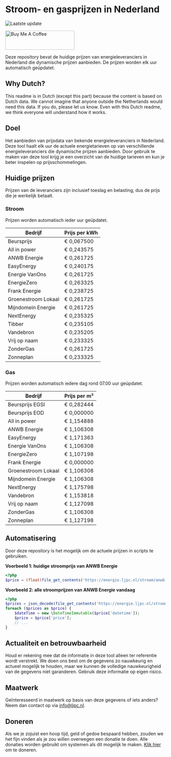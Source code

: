 # Stroom- en gasprijzen in Nederland

![Laatste update](https://img.shields.io/badge/laatste%20update-2024--01--31%2013%3A00%20CET-brightgreen)

<a href="https://www.buymeacoffee.com/Lars-" target="_blank"><img src="https://cdn.buymeacoffee.com/buttons/v2/default-orange.png" alt="Buy Me A Coffee" height="60" style="height: 60px !important;width: 217px !important;" ></a>

Deze repository bevat de huidige prijzen van energieleveranciers in Nederland die dynamische prijzen aanbieden. De prijzen worden elk uur automatisch geüpdatet.

## Why Dutch?

This readme is in Dutch (except this part) because the content is based on Dutch data. We cannot imagine that anyone outside the Netherlands would need this data. If you do, please let us know. Even with this Dutch readme, we think
everyone will understand how it works.

## Doel

Het aanbieden van prijsdata van bekende energieleveranciers in Nederland. Deze tool haalt elk uur de actuele energietarieven op van verschillende energieleveranciers die dynamische prijzen aanbieden. Door gebruik te maken van deze tool
krijg je een overzicht van de huidige tarieven en kun je beter inspelen op prijsschommelingen.

## Huidige prijzen

Prijzen van de leveranciers zijn inclusief toeslag en belasting, dus de prijs die je werkelijk betaalt.

### Stroom

Prijzen worden automatisch ieder uur geüpdatet.

 Bedrijf | Prijs per kWh 
---------|---------------
Beursprijs | € 0,067500
All in power | € 0,243575
ANWB Energie | € 0,261725
EasyEnergy | € 0,240175
Energie VanOns | € 0,261725
EnergieZero | € 0,263325
Frank Energie | € 0,238725
Groenestroom Lokaal | € 0,261725
Mijndomein Energie | € 0,261725
NextEnergy | € 0,235325
Tibber | € 0,235105
Vandebron | € 0,235205
Vrij op naam | € 0,233325
ZonderGas | € 0,261725
Zonneplan | € 0,233325


### Gas

Prijzen worden automatisch iedere dag rond 07.00 uur geüpdatet.

 Bedrijf | Prijs per m³ 
---------|--------------
Beursprijs EGSI | € 0,282444
Beursprijs EOD | € 0,000000
All in power | € 1,154888
ANWB Energie | € 1,106308
EasyEnergy | € 1,171363
Energie VanOns | € 1,106308
EnergieZero | € 1,107198
Frank Energie | € 0,000000
Groenestroom Lokaal | € 1,106308
Mijndomein Energie | € 1,106308
NextEnergy | € 1,175798
Vandebron | € 1,153818
Vrij op naam | € 1,127098
ZonderGas | € 1,106308
Zonneplan | € 1,127198


## Automatisering

Door deze repository is het mogelijk om de actuele prijzen in scripts te gebruiken.

**Voorbeeld 1: huidige stroomprijs van ANWB Energie**

```php
<?php
$price = (float)file_get_contents('https://energie.ljpc.nl/stroom/anwb-energie-nu.txt');

```

**Voorbeeld 2: alle stroomprijzen van ANWB Energie vandaag**

```php
<?php
$prices = json_decode(file_get_contents('https://energie.ljpc.nl/stroom/all-in-power-vandaag.json'),true);
foreach ($prices as $price) {
    $dateTime = new \DateTimeImmutable($price['datetime']);
    $price = $price['price'];
    // ...
}
```

## Actualiteit en betrouwbaarheid

Houd er rekening mee dat de informatie in deze tool alleen ter referentie wordt verstrekt. We doen ons best om de gegevens zo nauwkeurig en actueel mogelijk te houden, maar we kunnen de volledige nauwkeurigheid van de gegevens niet
garanderen. Gebruik deze informatie op eigen risico.

## Maatwerk

Geïnteresseerd in maatwerk op basis van deze gegevens of iets anders? Neem dan contact op
via [info@ljpc.nl](mailto:info@ljpc.nl?subject=Energie%20prijzen).

## Doneren

Als we je zojuist een hoop tijd, geld of gedoe bespaard hebben, zouden we het fijn vinden als je zou willen overwegen een
donatie te doen. Alle donaties worden gebruikt om systemen als dit mogelijk te
maken. [Klik hier](https://www.buymeacoffee.com/Lars-) om te doneren.
